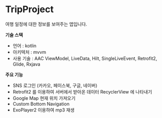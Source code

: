 # TripProject

여행 일정에 대한 정보를 보여주는 앱입니다.

**기술 스택**

- 언어 : kotlin
- 아키텍처 : mvvm
- 사용 기술 : AAC ViewModel, LiveData, Hilt, SingleLiveEvent, Retrofit2, Glide, Rxjava

**주요 기능**

- SNS 로그인 (카카오, 페이스북, 구글, 네이버)
- Retrofit2 를 이용하여 서버에서 받아온 데이터 RecyclerView 에 나타내기
- Google Map 현재 위치 가져오기
- Custom Bottom Navigation
- ExoPlayer2 이용하여 mp3 재생
